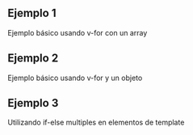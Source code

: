 
## Ejemplo 1 
Ejemplo básico usando v-for con un array 

## Ejemplo 2 
Ejemplo básico usando v-for y un objeto

## Ejemplo 3
Utilizando if-else multiples en elementos de template

